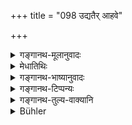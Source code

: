 +++
title = "098 उद्यतैर् आहवे"

+++

<details><summary>गङ्गानथ-मूलानुवादः</summary>

For one who is killed in battle with brandished weapons, in the manner befitting the kṣatriya, sacrificial performances become instantly completed; and so also is the impurity; such is the established law—(97).
</details>

<details><summary>मेधातिथिः</summary>

येन शस्यते हन्यते तच् **छस्त्रम्** । अतः पाषाणलगुडादिनापि हतस्य यज्ञसंस्था निष्पद्यते, नायुधैर् एव खड्गादिभिः । आहूयन्ते यत्रेतरेतरं स्पर्धमाना युद्धाय स **आवहः** संग्रामः । **क्षत्रधर्मः** अपराङ्मुखत्वं प्रजार्थं प्रभुप्रयुक्तं च । **सद्यः** **संतिष्ठते** समाप्तिम् एति । **यज्ञः** ज्योतिष्टोमादिः । तत्पुण्येन युज्यत इति यावत् । **आशौचम्** अपि सद्य एव ।

- <u>अत्र केचित्</u> "**क्षत्रधर्महतस्य**" इत्य् अनेन "**सद्यः**" इत्य् अभिसंबध्नन्ति । ततश् च यः संग्रामभूमौ मृतः तस्यैवायं विधिः, न तु यो ऽन्येद्युस् ततो ऽन्यत्र गतः । 

- <u>तद्</u> एतद् विचार्यम् ॥ ५.९७ ॥
</details>

<details><summary>गङ्गानथ-भाष्यानुवादः</summary>

For one who is killed in battle with brandished weapons, in the manner befitting the Kṣatriya, sacrificial performances become instantly completed; and so also is the impurity; such is the established law—(97).
</details>

<details><summary>गङ्गानथ-टिप्पन्यः</summary>

‘*Śastra*’, ‘*weapon*’, is that by which people are slain, killed; hence by the present rule, also for the man who is killed by pieces of stone or a club or such other things, sacrificial performances become completed.

‘*Āhava*’, ‘Battle is so called because in this men are *challenged* (*āhūyante*) to fight, through mutual rivalry.

‘*Manner befitting the Kṣatriya*;—*i.e*., never turning his back,—fighting in the defence of his people, or under orders from his master.

‘*Sacrificial performances*’—such as the *Jyotiṣṭoma* and the rest;—‘*become instantly completed*’—finished. That is, the man becomes endowed with the merit proceeding from the due performance of the sacrifices.

Impurity also in their case is the same; *i.e*. it ceases immediately.

Some people construe the term ‘*sadyaḥ*’, ‘*instantly*’, with the word ‘*killed*’; and according to this what is said here would apply to the case of only that man who actually dies on this battle-field, and not to one who is moved away from there and dies on some other day.

This point however is open to question.—(97).
</details>

<details><summary>गङ्गानथ-तुल्य-वाक्यानि</summary>

*Yājñavalkya* (3. 29).—‘During the performance of charity, in battle, in
sacrificial performances, in times of public disturbance, and under great distress, purification is instantaneous.’

*Parāśara* (3.30-31).—‘In this world, two men pierce through the solar
orbit—the mendicant firm in Yoga and one killed in the battle-front.’
</details>

<details><summary>Bühler</summary>

098	By him who is slain in battle with brandished weapons according to the law of the Kshatriyas, a (Srauta) sacrifice is instantly completed, and so is the period of impurity (caused by his death); that is a settled rule.
</details>
